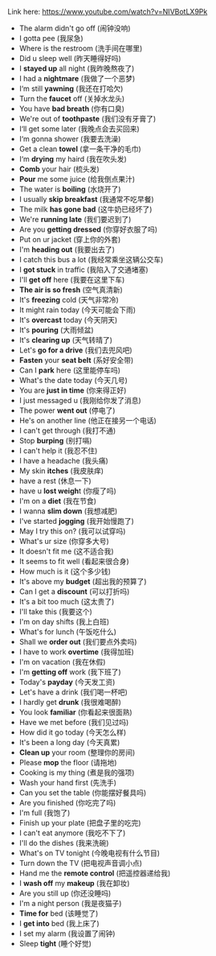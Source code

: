 Link here: https://www.youtube.com/watch?v=NIVBotLX9Pk

- The alarm didn't go off (闹钟没响)
- I gotta pee (我尿急)
- Where is the restroom (洗手间在哪里)
- Did u sleep well (昨天睡得好吗)
- I **stayed up** all night (我昨晚熬夜了)
- I had a **nightmare** (我做了一个恶梦)
- I‘m still **yawning** (我还在打哈欠)
- Turn the **faucet** off (关掉水龙头)
- You have **bad breath** (你有口臭)
- We're out of **toothpaste** (我们没有牙膏了)
- I‘ll get some later (我晚点会去买回来)
- I‘m gonna shower (我要去洗澡)
- Get a clean **towel** (拿一条干净的毛巾)
- I‘m **drying** my haird (我在吹头发)
- **Comb** your hair (梳头发) 
- **Pour** me some juice (给我倒点果汁)
- The water is **boiling** (水烧开了)
- I usually **skip breakfast** (我通常不吃早餐)
- The milk **has gone bad** (这牛奶已经坏了)
- We're **running late** (我们要迟到了)
- Are you **getting dressed** (你穿好衣服了吗)
- Put on ur jacket (穿上你的外套)
- I'm **heading out** (我要出去了)
- I catch this bus a lot (我经常乘坐这辆公交车)
- I **got stuck** in traffic (我陷入了交通堵塞)
- I'll **get off** here (我要在这里下车)
- **The air is so fresh** (空气真清新)
- It's **freezing** cold (天气非常冷)
- It might rain today (今天可能会下雨)
- It's **overcast** today (今天阴天)
- It's **pouring** (大雨倾盆)
- It's **clearing up** (天气转晴了)
- Let's **go for a drive** (我们去兜风吧)
- **Fasten** your **seat belt** (系好安全带)
- Can I **park** here (这里能停车吗)
- What's the date today (今天几号)
- You are **just in time** (你来得正好)
- I just messaged u (我刚给你发了消息)
- The power **went out** (停电了)
- He's on another line (他正在接另一个电话)
- I can't get through (我打不通)
- Stop **burping** (别打嗝)
- I can't help it (我忍不住)
- I have a headache (我头痛)
- My skin **itches** (我皮肤痒)
- have a rest (休息一下)
- have u **lost weigh**t (你瘦了吗)
- I'm on a **diet** (我在节食)
- I wanna **slim down** (我想减肥)
- I've started **jogging** (我开始慢跑了)
- May I try this on? (我可以试穿吗)
- What's ur size (你穿多大号)
- It doesn't fit me (这不适合我)
- It seems to fit well (看起来很合身)
- How much is it (这个多少钱)
- It's above my **budget** (超出我的预算了)
- Can I get a **discount** (可以打折吗)
- It's a bit too much (这太贵了)
- I'll take this (我要这个)
- I'm on day shifts (我上白班)
- What's for lunch (午饭吃什么)
- Shall we **order out** (我们要点外卖吗)
- I have to work **overtime** (我得加班)
- I'm on vacation (我在休假)
- I'm **getting off** work (我下班了)
- Today's **payday** (今天发工资)
- Let's have a drink (我们喝一杯吧)
- I hardly get **drunk** (我很难喝醉)
- You look **familiar** (你看起来很面熟)
- Have we met before (我们见过吗)
- How did it go today (今天怎么样)
- It's been a long day (今天真累)
- **Clean up** your room (整理你的房间)
- Please **mop** the floor (请拖地)
- Cooking is my thing (煮是我的强项)
- Wash your hand first (先洗手)
- Can you set the table (你能摆好餐具吗)
- Are you finished (你吃完了吗)
- I'm full (我饱了)
- Finish up your plate (把盘子里的吃完)
- I can't eat anymore (我吃不下了)
- I'll do the dishes (我来洗碗)
- What's on TV tonight (今晚电视有什么节目)
- Turn down the TV (把电视声音调小点)
- Hand me the **remote control** (把遥控器递给我)
- I **wash off** my **makeup** (我在卸妆)
- Are you still up (你还没睡吗)
- I'm a night person (我是夜猫子)
- **Time for** bed (该睡觉了)
- I **get into** bed (我上床了)
- I set my alarm (我设置了闹钟)
- Sleep **tight** (睡个好觉)